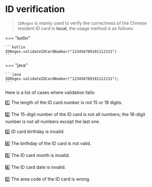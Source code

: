 # ID verification

> `IDRegex` is mainly used to verify the correctness of the Chinese resident ID card in **local**, the usage method is as follows:

=== "kotlin"

    ```kotlin
    IDRegex.validateIDCardNumber("123456789101112131")
    ```

=== "java"

    ```java
    IDRegex.validateIDCardNumber("123456789101112131");
    ```

Here is a list of cases where validation fails:

1️⃣ The length of the ID card number is not 15 or 18 digits.

2️⃣ The 15-digit number of the ID card is not all numbers; the 18-digit number is not all numbers except the last one.

3️⃣ ID card birthday is invalid.

4️⃣ The birthday of the ID card is not valid.

5️⃣ The ID card month is invalid.

6️⃣ The ID card date is invalid.

7️⃣ The area code of the ID card is wrong.
